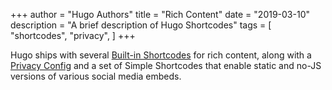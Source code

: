 +++
author = "Hugo Authors"
title = "Rich Content"
date = "2019-03-10"
description = "A brief description of Hugo Shortcodes"
tags = [
    "shortcodes",
    "privacy",
]
+++

Hugo ships with several [Built-in Shortcodes](https://gohugo.io/content-management/shortcodes/#use-hugos-built-in-shortcodes) for rich content, along with a [Privacy Config](https://gohugo.io/about/hugo-and-gdpr/) and a set of Simple Shortcodes that enable static and no-JS versions of various social media embeds.
<!--more-->
<!--
---

YouTube Privacy Enhanced Shortcode

{{< youtube ZJthWmvUzzc >}}

<br>

---

Twitter Simple Shortcode

{{< twitter_simple 1085870671291310081 >}}

<br>

---

Vimeo Simple Shortcode

{{< vimeo_simple 48912912 >}}
-->